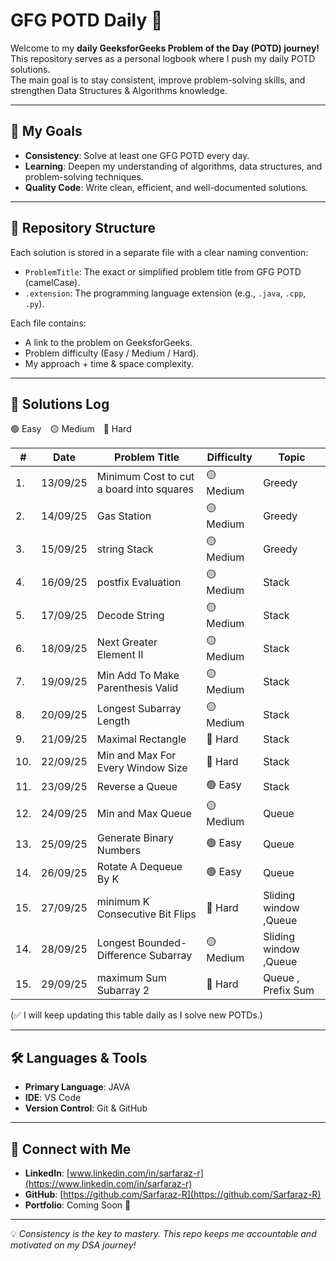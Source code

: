 # GFG POTD Daily 🚀

Welcome to my **daily GeeksforGeeks Problem of the Day (POTD) journey!**  
This repository serves as a personal logbook where I push my daily POTD solutions.  
The main goal is to stay consistent, improve problem-solving skills, and strengthen Data Structures & Algorithms knowledge.

---

## 🎯 My Goals

- **Consistency**: Solve at least one GFG POTD every day.
- **Learning**: Deepen my understanding of algorithms, data structures, and problem-solving techniques.
- **Quality Code**: Write clean, efficient, and well-documented solutions.

---

## 📁 Repository Structure

Each solution is stored in a separate file with a clear naming convention:

- `ProblemTitle`: The exact or simplified problem title from GFG POTD (camelCase).
- `.extension`: The programming language extension (e.g., `.java`, `.cpp`, `.py`).

Each file contains:

- A link to the problem on GeeksforGeeks.
- Problem difficulty (Easy / Medium / Hard).
- My approach + time & space complexity.

---

## 📜 Solutions Log

🟢 Easy 🟡 Medium 🔴 Hard

| #   | Date     | Problem Title                            | Difficulty | Topic                 |
| --- | -------- | ---------------------------------------- | ---------- | --------------------- |
| 1.  | 13/09/25 | Minimum Cost to cut a board into squares | 🟡 Medium  | Greedy                |
| 2.  | 14/09/25 | Gas Station                              | 🟡 Medium  | Greedy                |
| 3.  | 15/09/25 | string Stack                             | 🟡 Medium  | Greedy                |
| 4.  | 16/09/25 | postfix Evaluation                       | 🟡 Medium  | Stack                 |
| 5.  | 17/09/25 | Decode String                            | 🟡 Medium  | Stack                 |
| 6.  | 18/09/25 | Next Greater Element II                  | 🟡 Medium  | Stack                 |
| 7.  | 19/09/25 | Min Add To Make Parenthesis Valid        | 🟡 Medium  | Stack                 |
| 8.  | 20/09/25 | Longest Subarray Length                  | 🟡 Medium  | Stack                 |
| 9.  | 21/09/25 | Maximal Rectangle                        | 🔴 Hard    | Stack                 |
| 10. | 22/09/25 | Min and Max For Every Window Size        | 🔴 Hard    | Stack                 |
| 11. | 23/09/25 | Reverse a Queue                          | 🟢 Easy    | Stack                 |
| 12. | 24/09/25 | Min and Max Queue                        | 🟡 Medium  | Queue                 |
| 13. | 25/09/25 | Generate Binary Numbers                  | 🟢 Easy    | Queue                 |
| 14. | 26/09/25 | Rotate A Dequeue By K                    | 🟢 Easy    | Queue                 |
| 15. | 27/09/25 | minimum K Consecutive Bit Flips          | 🔴 Hard    | Sliding window ,Queue |
| 14. | 28/09/25 | Longest Bounded-Difference Subarray      | 🟡 Medium  | Sliding window ,Queue |
| 15. | 29/09/25 | maximum Sum Subarray 2                   | 🔴 Hard    | Queue , Prefix Sum    |

(✅ I will keep updating this table daily as I solve new POTDs.)

---

## 🛠️ Languages & Tools

- **Primary Language**: JAVA
- **IDE**: VS Code
- **Version Control**: Git & GitHub

---

## 🔗 Connect with Me

- **LinkedIn**: [www.linkedin.com/in/sarfaraz-r](https://www.linkedin.com/in/sarfaraz-r)
- **GitHub**: [https://github.com/Sarfaraz-R](https://github.com/Sarfaraz-R)
- **Portfolio**: Coming Soon 🚀

---

💡 _Consistency is the key to mastery. This repo keeps me accountable and motivated on my DSA journey!_
